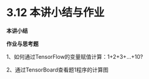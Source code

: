 # 3.12 本讲小结与作业

**本讲小结**

**作业与思考题**

1、如何通过TensorFlow的变量赋值计算：1+2+3+…+10?

2、通过TensorBoard查看题1程序的计算图

